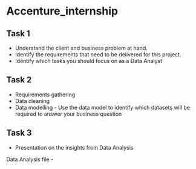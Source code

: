 # Accenture_internship

<h2>Task 1</h2>
<ul>
<li>Understand the client and business problem at hand.</li>
<li>Identify the requirements that need to be delivered for this project.</li>
<li>Identify which tasks you should focus on as a Data Analyst</li>
</ul>

<h2>Task 2</h2>
<ul>
<li>Requirements gathering</li>
<li>Data cleaning</li>
<li>Data modelling - Use the data model to identify which datasets will be required to answer your business question</li>
</ul>

<h2>Task 3</h2>
<ul>
<li>Presentation on the insights from Data Analysis</li>
</ul>


Data Analysis file - <a href='https://github.com/Mansi-Vasant-Patel/Accenture_internship/blob/main/Accenture_workbook1.xlsx'>
